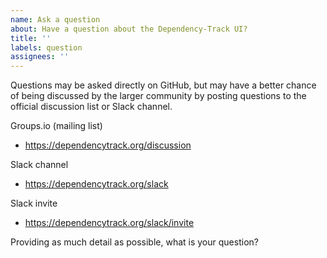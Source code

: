```yaml
---
name: Ask a question
about: Have a question about the Dependency-Track UI?
title: ''
labels: question
assignees: ''
---
```

Questions may be asked directly on GitHub, but may have a better chance of being discussed by the larger community by posting questions to the official discussion list or Slack channel.

Groups.io (mailing list)
  - https://dependencytrack.org/discussion

Slack channel
  - https://dependencytrack.org/slack

Slack invite
  - https://dependencytrack.org/slack/invite

Providing as much detail as possible, what is your question?

